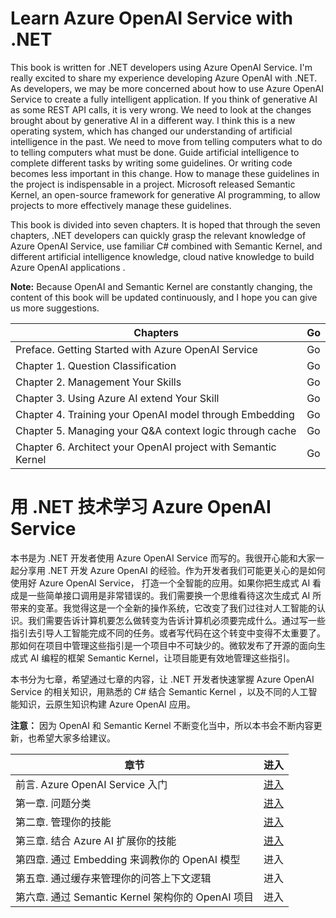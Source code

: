 #  **Learn Azure OpenAI Service with .NET**

This book is written for .NET developers using Azure OpenAI Service. I'm really excited to share my experience developing Azure OpenAI with .NET. As developers, we may be more concerned about how to use Azure OpenAI Service to create a fully intelligent application. If you think of generative AI as some REST API calls, it is very wrong. We need to look at the changes brought about by generative AI in a different way. I think this is a new operating system, which has changed our understanding of artificial intelligence in the past. We need to move from telling computers what to do to telling computers what must be done. Guide artificial intelligence to complete different tasks by writing some guidelines. Or writing code becomes less important in this change. How to manage these guidelines in the project is indispensable in a project. Microsoft released Semantic Kernel, an open-source framework for generative AI programming, to allow projects to more effectively manage these guidelines.

This book is divided into seven chapters. It is hoped that through the seven chapters, .NET developers can quickly grasp the relevant knowledge of Azure OpenAI Service, use familiar C# combined with Semantic Kernel, and different artificial intelligence knowledge, cloud native knowledge to build Azure OpenAI applications .

**Note:** Because OpenAI and Semantic Kernel are constantly changing, the content of this book will be updated continuously, and I hope you can give us more suggestions.

| Chapters                                                      | Go  |
| ------------------------------------------------------------- | --- |
| Preface. Getting Started with Azure OpenAI Service            | Go  |
| Chapter 1. Question Classification                            | Go  |
| Chapter 2. Management Your Skills                             | Go  |
| Chapter 3. Using Azure AI extend Your Skill                   | Go  |
| Chapter 4. Training your OpenAI model through Embedding       | Go  |
| Chapter 5. Managing your Q&A context logic through cache      | Go  |
| Chapter 6. Architect your OpenAI project with Semantic Kernel | Go  |


#  **用 .NET 技术学习 Azure OpenAI Service**

本书是为 .NET 开发者使用 Azure OpenAI Service 而写的。我很开心能和大家一起分享用 .NET 开发 Azure OpenAI 的经验。作为开发者我们可能更关心的是如何使用好 Azure OpenAI Service， 打造一个全智能的应用。如果你把生成式 AI 看成是一些简单接口调用是非常错误的。我们需要换一个思维看待这次生成式 AI 所带来的变革。我觉得这是一个全新的操作系统，它改变了我们过往对人工智能的认识。我们需要告诉计算机要怎么做转变为告诉计算机必须要完成什么。通过写一些指引去引导人工智能完成不同的任务。或者写代码在这个转变中变得不太重要了。那如何在项目中管理这些指引是一个项目中不可缺少的。微软发布了开源的面向生成式 AI 编程的框架 Semantic Kernel，让项目能更有效地管理这些指引。

本书分为七章，希望通过七章的内容，让 .NET 开发者快速掌握 Azure OpenAI Service 的相关知识，用熟悉的 C# 结合 Semantic Kernel ，以及不同的人工智能知识，云原生知识构建 Azure OpenAI 应用。

**注意：** 因为 OpenAI 和 Semantic Kernel 不断变化当中，所以本书会不断内容更新，也希望大家多给建议。


| 章节                                              | 进入                                                        |
| ------------------------------------------------- | ----------------------------------------------------------- |
| 前言. Azure OpenAI Service 入门                   | <a href="./CN/00.KickOffCN.md">进入</a>                     |
| 第一章. 问题分类                                  | <a href="./CN/01.HowToQuestionClassificationCN.md">进入</a> |
| 第二章. 管理你的技能                              | <a href="./CN/02.AddSkillCN.md">进入</a>                    |
| 第三章. 结合 Azure AI 扩展你的技能                | <a href="./CN/03.ImportAzureAICN.md">进入</a>                  |
| 第四章. 通过 Embedding 来调教你的 OpenAI 模型     | 进入                                                        |
| 第五章. 通过缓存来管理你的问答上下文逻辑          | 进入                                                        |
| 第六章. 通过 Semantic Kernel 架构你的 OpenAI 项目 | 进入                                                        |

